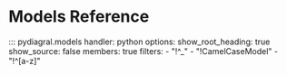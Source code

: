 <!-- prettier-ignore-start -->

# Models Reference

::: pydiagral.models
    handler: python
    options:
      show_root_heading: true
      show_source: false
      members: true
      filters:
        - "!^_"
        - "!CamelCaseModel"
        - "!^[a-z]"

<!-- prettier-ignore-end -->
